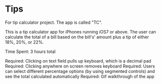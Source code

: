 Tips
====

For tip calculator project. The app is called "TC".

This is a tip calculator app for iPhones running iOS7 or above. The user can calculate the total of a bill based on the bill's' amount plus a tip of either 18%, 20%, or 22%.

Time Spent: 3 hours total

Required: Clicking on text field pulls up keyboard, which is a decimal pad
Required: Clicking anywhere on screen removes keyboard
Required: Users can select different percentage options (by using segmented controls) and see the total calculated automatically
Required: Gif walkthrough of the app